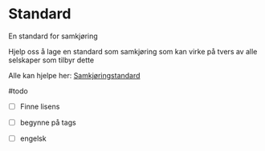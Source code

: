 # Standard
En standard for samkjøring

Hjelp oss å lage en standard som samkjøring som kan virke på tvers av alle selskaper som tilbyr dette

Alle kan hjelpe her: [Samkjøringstandard](samkjoringstandard0.1.md)



#todo
- [ ] Finne lisens
- [ ] begynne på tags
- [ ] engelsk

